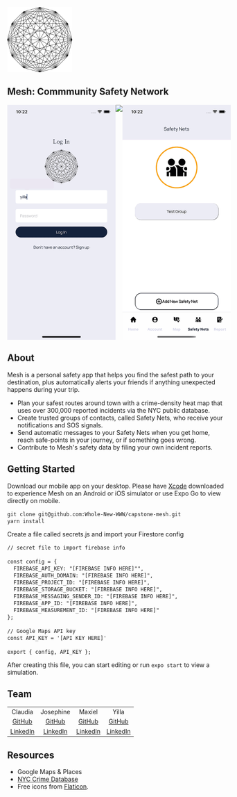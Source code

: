 <img src="https://github.com/Whole-New-WWW/capstone-mesh/blob/main/assets/globe-logo.png" width="150" height="150" />

## Mesh: Commmunity Safety Network

<div style="display: flex;">
<img src="https://github.com/Whole-New-WWW/capstone-mesh/blob/main/assets/readme/login.gif" width="250">
<img src="https://github.com/Whole-New-WWW/capstone-mesh/blob/main/assets/readme/map.gif" width="250">
<img src="https://github.com/Whole-New-WWW/capstone-mesh/blob/main/assets/readme/safetynet.gif" width="250">
</div>

## About
Mesh is a personal safety app that helps you find the safest path to your destination, plus automatically alerts your friends if anything unexpected happens during your trip.

- Plan your safest routes around town with a crime-density heat map that uses over 300,000 reported incidents via the NYC public database.
- Create trusted groups of contacts, called Safety Nets, who receive your notifications and SOS signals.
- Send automatic messages to your Safety Nets when you get home, reach safe-points in your journey, or if something goes wrong.
- Contribute to Mesh's safety data by filing your own incident reports.

## Getting Started

Download our mobile app on your desktop. Please have <a href="https://apps.apple.com/us/app/xcode/id497799835?mt=12">Xcode</a> downloaded to experience Mesh on an Android or iOS simulator or use Expo Go to view directly on mobile.

```
git clone git@github.com:Whole-New-WWW/capstone-mesh.git
yarn install
```

Create a file called secrets.js and import your Firestore config 
```
// secret file to import firebase info

const config = {
  FIREBASE_API_KEY: "[FIREBASE INFO HERE]"",
  FIREBASE_AUTH_DOMAIN: "[FIREBASE INFO HERE]",
  FIREBASE_PROJECT_ID: "[FIREBASE INFO HERE]",
  FIREBASE_STORAGE_BUCKET: "[FIREBASE INFO HERE]",
  FIREBASE_MESSAGING_SENDER_ID: "[FIREBASE INFO HERE]",
  FIREBASE_APP_ID: "[FIREBASE INFO HERE]",
  FIREBASE_MEASUREMENT_ID: "[FIREBASE INFO HERE]"
};

// Google Maps API key
const API_KEY = '[API KEY HERE]'

export { config, API_KEY };
```

After creating this file, you can start editing or run ```expo start``` to view a simulation.

## Team
<table style="text-align: center;">
<tr>
<td>Claudia</td>
<td>Josephine</td>
<td>Maxiel</td>
<td>Yilla</td>
</tr>
<tr>
<td><a href="https://github.com/cflores-1">GitHub</a></td>
<td><a href="https://github.com/JSimple">GitHub</a></td>
<td><a href="https://github.com/MaxielMrvaljevic">GitHub</a></td>
<td><a href="https://github.com/yillachen">GitHub</a></td>
</tr>
<tr>
<td><a href="https://www.linkedin.com/in/claudia-f-261691117/">LinkedIn</a></td>
<td><a href="https://www.linkedin.com/in/simplej/">LinkedIn</a></td>
<td><a href="https://www.linkedin.com/in/maxielmrvaljevic/">LinkedIn</a></td>
<td><a href="https://www.linkedin.com/in/yilla-chen/">LinkedIn</a></td>
</tr>
</table>

## Resources
- Google Maps & Places
- <a href="https://data.cityofnewyork.us/Public-Safety/NYC-crime/qb7u-rbmr">NYC Crime Database</a>
- Free icons from <a href="https://www.flaticon.com/">Flaticon</a>.
